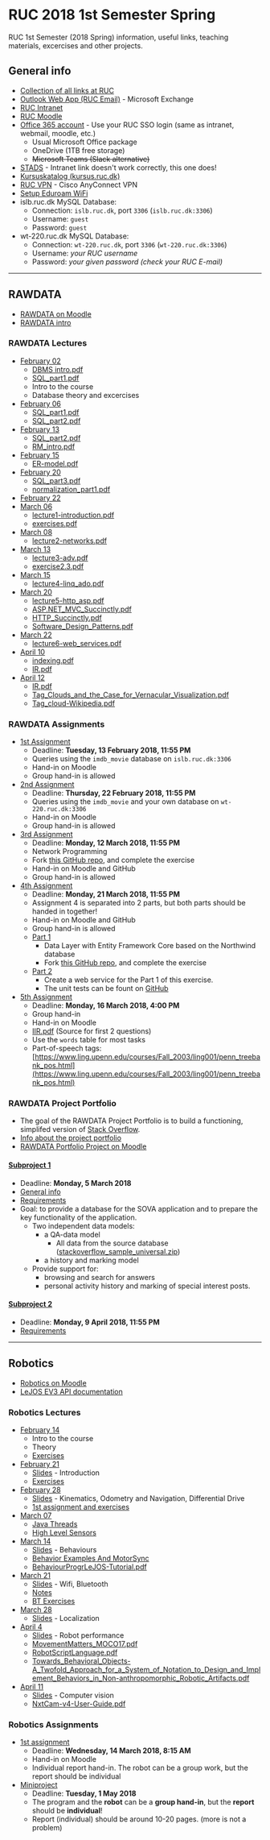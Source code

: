 # RUC 2018 1st Semester Spring

RUC 1st Semester (2018 Spring) information, useful links, teaching materials, excercises and other projects.

## General info

- [Collection of all links at RUC](https://portalino.ruc.dk/)
- [Outlook Web App (RUC Email)](https://owa.ruc.dk/) - Microsoft Exchange
- [RUC Intranet](https://intra.ruc.dk/)
- [RUC Moodle](https://moodle.ruc.dk)
- [Office 365 account](https://portal.office.com) - Use your RUC SSO login (same as intranet, webmail, moodle, etc.)
  - Usual Microsoft Office package
  - OneDrive (1TB free storage)
  - ~~Microsoft Teams (Slack alternative)~~
- [STADS](https://stadssb.ruc.dk/sb_stax/sb/) - Intranet link doesn't work correctly, this one does!
- [Kursuskatalog (kursus.ruc.dk)](http://kursus.ruc.dk/)
- [RUC VPN](https://intra.ruc.dk/index.php?id=23136&L=1) - Cisco AnyConnect VPN
- [Setup Eduroam WiFi](https://intra.ruc.dk/en/employees/services-to-employees/ruc-finance-it-technical-services/ruc-it/guides/internet-access/eduroam/)
- islb.ruc.dk MySQL Database:
  - Connection: `islb.ruc.dk`, port `3306` (`islb.ruc.dk:3306`)
  - Username: `guest`
  - Password: `guest`
- wt-220.ruc.dk MySQL Database:
  - Connection: `wt-220.ruc.dk`, port `3306` (`wt-220.ruc.dk:3306`)
  - Username: _your RUC username_
  - Password: _your given password (check your RUC E-mail)_

---

## RAWDATA

- [RAWDATA on Moodle](https://moodle.ruc.dk/course/view.php?id=9722)
- [RAWDATA intro](/RAWDATA/2018-feb-02/RAWDATA_intro_spring_2018.pdf)

### RAWDATA Lectures

- [February 02](/RAWDATA/2018-feb-02)
  - [DBMS intro.pdf](/RAWDATA/2018-feb-02/DBMS_intro.pdf)
  - [SQL_part1.pdf](/RAWDATA/2018-feb-02/SQL_part1.pdf)
  - Intro to the course
  - Database theory and excercises
- [February 06](/RAWDATA/2018-feb-06)
  - [SQL_part1.pdf](/RAWDATA/2018-feb-06/SQL_part1.pdf)
  - [SQL_part2.pdf](/RAWDATA/2018-feb-06/SQL_part2.pdf)
- [February 13](/RAWDATA/2018-feb-13)
  - [SQL_part2.pdf](/RAWDATA/2018-feb-06/SQL_part2.pdf)
  - [RM_intro.pdf](/RAWDATA/2018-feb-13/RM_intro.pdf)
- [February 15](/RAWDATA/2018-feb-15)
  - [ER-model.pdf](/RAWDATA/2018-feb-15/ER-model.pdf)
- [February 20](/RAWDATA/2018-feb-20)
  - [SQL_part3.pdf](/RAWDATA/2018-feb-20/SQL_part3.pdf)
  - [normalization_part1.pdf](/RAWDATA/2018-feb-20/normalization_part1.pdf)
- [February 22](/RAWDATA/2018-feb-22)
- [March 06](/RAWDATA/2018-mar-06)
  - [lecture1-introduction.pdf](/RAWDATA/2018-mar-06/lecture1-introduction.pdf)
  - [exercises.pdf](/RAWDATA/2018-mar-06/exercises.pdf)
- [March 08](/RAWDATA/2018-mar-08)
  - [lecture2-networks.pdf](/RAWDATA/2018-mar-08/lecture2-networks.pdf)
- [March 13](/RAWDATA/2018-mar-13)
  - [lecture3-adv.pdf](/RAWDATA/2018-mar-13/lecture3-adv.pdf)
  - [exercise2.3.pdf](/RAWDATA/2018-mar-13/exercise2.3.pdf)
- [March 15](/RAWDATA/2018-mar-15)
  - [lecture4-linq_ado.pdf](/RAWDATA/2018-mar-15/lecture4-linq_ado.pdf)
- [March 20](/RAWDATA/2018-mar-20)
  - [lecture5-http_asp.pdf](/RAWDATA/2018-mar-20/lecture5-http_asp.pdf)
  - [ASP.NET_MVC_Succinctly.pdf](/RAWDATA/2018-mar-20/ASP.NET_MVC_Succinctly.pdf)
  - [HTTP_Succinctly.pdf](/RAWDATA/2018-mar-20/HTTP_Succinctly.pdf)
  - [Software_Design_Patterns.pdf](/RAWDATA/2018-mar-20/Software_Design_Patterns.pdf)
- [March 22](/RAWDATA/2018-mar-22)
  - [lecture6-web_services.pdf](/RAWDATA/2018-mar-22/lecture6-web_services.pdf)
- [April 10](/RAWDATA/2018-apr-10)
  - [indexing.pdf](/RAWDATA/2018-apr-10/indexing.pdf)
  - [IR.pdf](/RAWDATA/2018-apr-10/IR.pdf)
- [April 12](/RAWDATA/2018-apr-12)
  - [IR.pdf](/RAWDATA/2018-apr-10/IR.pdf)
  - [Tag_Clouds_and_the_Case_for_Vernacular_Visualization.pdf](/RAWDATA/2018-apr-12/Tag_Clouds_and_the_Case_for_Vernacular_Visualization.pdf)
  - [Tag_cloud-Wikipedia.pdf](/RAWDATA/2018-apr-12/Tag_cloud-Wikipedia.pdf)

### RAWDATA Assignments

- [1st Assignment](/RAWDATA/2018-feb-06/RAWDATA_2018-Assignment_1.pdf)
  - Deadline: **Tuesday, 13 February 2018, 11:55 PM**
  - Queries using the `imdb_movie` database on `islb.ruc.dk:3306`
  - Hand-in on Moodle
  - Group hand-in is allowed
- [2nd Assignment](/RAWDATA/Assignments/Assignment2/RAWDATA_2018_-_Assignment_2.pdf)
  - Deadline: **Thursday, 22 February 2018, 11:55 PM**
  - Queries using the `imdb_movie` and your own database on `wt-220.ruc.dk:3306`
  - Hand-in on Moodle
  - Group hand-in is allowed
- [3rd Assignment](/RAWDATA/Assignments/Assignment3/RAWDATA-Assignment-3.pdf)
  - Deadline: **Monday, 12 March 2018, 11:55 PM**
  - Network Programming
  - Fork [this GitHub repo](https://github.com/bulskov/RAWDATA2018F_Assignment3TestSuite), and complete the exercise
  - Hand-in on Moodle and GitHub
  - Group hand-in is allowed
- [4th Assignment](/RAWDATA/Assignments/Assignment4/)
  - Deadline: **Monday, 21 March 2018, 11:55 PM**
  - Assignment 4 is separated into 2 parts, but both parts should be handed in together!
  - Hand-in on Moodle and GitHub
  - Group hand-in is allowed
  - [Part 1](/RAWDATA/Assignments/Assignment4/RAWDATA_2018-Assignment_4_part_I.pdf)
    - Data Layer with Entity Framework Core based on the Northwind database
    - Fork [this GitHub repo](https://github.com/bulskov/RAWDATA2018F_Assignment4TestSuite), and complete the exercise
  - [Part 2](/RAWDATA/Assignments/Assignment4/RAWDATA_2018-Assignment_4.pdf)
    - Create a web service for the Part 1 of this exercise.
    - The unit tests can be fount on [GitHub](https://github.com/bulskov/RAWDATA2018F_Assignment4Part2TestSuite)
- [5th Assignment](/RAWDATA/Assignments/Assignment5/RAWDATA_2018-Assignment_5.pdf)
  - Deadline: **Monday, 16 March 2018, 4:00 PM**
  - Group hand-in
  - Hand-in on Moodle
  - [IIR.pdf](/RAWDATA/Assignments/Assignment5/IIR.pdf) (Source for first 2 questions)
  - Use the `words` table for most tasks
  - Part-of-speech tags: [https://www.ling.upenn.edu/courses/Fall_2003/ling001/penn_treebank_pos.html](https://www.ling.upenn.edu/courses/Fall_2003/ling001/penn_treebank_pos.html)

### RAWDATA Project Portfolio

- The goal of the RAWDATA Project Portfolio is to build a functioning, simplifed version of [Stack Overflow](https://stackoverflow.com/).
- [Info about the project portfolio](/RAWDATA/Project_Portfolio/Subproject_1/RAWDATA_Portfolio_Project_1_intro.pdf)
- [RAWDATA Portfolio Project on Moodle](https://moodle.ruc.dk/course/view.php?id=9754)

#### [Subproject 1](/RAWDATA/Project_Portfolio/Subproject_1)

- Deadline: **Monday, 5 March 2018**
- [General info](/RAWDATA/Project_Portfolio/Subproject_1/RAWDATA_Portfolio_Project_1_intro.pdf)
- [Requirements](/RAWDATA/Project_Portfolio/Subproject_1/RAWDATA_F2018-Portfolio_subproject_1_requiments.pdf)
- Goal: to provide a database for the SOVA application and to prepare the key functionality of the application.
  - Two independent data models:
    - a QA-data model
      - All data from the source database ([stackoverflow_sample_universal.zip](/RAWDATA/Project_Portfolio/Subproject_1/stackoverflow_sample_universal.zip))
    - a history and marking model
  - Provide support for:
    - browsing and search for answers
    - personal activity history and marking of special interest posts.

#### [Subproject 2](/RAWDATA/Project_Portfolio/Subproject_2)

- Deadline: **Monday, 9 April 2018, 11:55 PM**
- [Requirements](/RAWDATA/Project_Portfolio/Subproject_2/RAWDATA_F2018-Portfolio-subproject_2_requirements.pdf)

---

## Robotics

- [Robotics on Moodle](https://moodle.ruc.dk/course/view.php?id=9760)
- [LeJOS EV3 API documentation](http://www.lejos.org/ev3/docs/)

### Robotics Lectures

- [February 14](/Robotics/2018-feb-14)
  - Intro to the course
  - Theory
  - [Exercises](/Robotics/2018-feb-14/BSIM_exercise.pdf)
- [February 21](/Robotics/2018-feb-21)
  - [Slides](/Robotics/2018-feb-21/RobotSlides-Day2.pdf) - Introduction
  - [Exercises](/Robotics/2018-feb-21/RobotsExercisesDay2.pdf)
- [February 28](/Robotics/2018-feb-28)
  - [Slides](/Robotics/2018-feb-28/Slides_day3.pdf) - Kinematics, Odometry and Navigation, Differential Drive
  - [1st assignment and exercises](/Robotics/2018-feb-28/Assignment-1+exercise.pdf)
- [March 07](/Robotics/2018-mar-07)
  - [Java Threads](/Robotics/2018-mar-07/java-threads-tutorial.pdf)
  - [High Level Sensors](/Robotics/2018-mar-07/HighLevelSensors.pdf)
- [March 14](/Robotics/2018-mar-14)
  - [Slides](/Robotics/2018-mar-14/Behaviours.pdf) - Behaviours
  - [Behavior Examples And MotorSync](/Robotics/2018-mar-14/BehaviorExamplesAndMotorSync.pdf)
  - [BehaviourProgrLeJOS-Tutorial.pdf](/Robotics/2018-mar-14/BehaviourProgrLeJOS-Tutorial.pdf)
- [March 21](/Robotics/2018-mar-21)
  - [Slides](/Robotics/2018-mar-21/WifiBluetooth.pdf) - Wifi, Bluetooth
  - [Notes](/Robotics/2018-mar-21/NoteWifiBluetooth.pdf)
  - [BT Exercises](/Robotics/2018-mar-21/BluetoothExercise.pdf)
- [March 28](/Robotics/2018-mar-28)
  - [Slides](/Robotics/2018-mar-28/lect5.pdf) - Localization
- [April 4](/Robotics/2018-apr-04)
  - [Slides](/Robotics/2018-apr-04/RobotPerformanceApril2018.pdf) - Robot performance
  - [MovementMatters_MOCO17.pdf](/Robotics/2018-apr-04/MovementMatters_MOCO17.pdf)
  - [RobotScriptLanguage.pdf](/Robotics/2018-apr-04/RobotScriptLanguage.pdf)
  - [Towards_Behavioral_Objects-A_Twofold_Approach_for_a_System_of_Notation_to_Design_and_Implement_Behaviors_in_Non-anthropomorphic_Robotic_Artifacts.pdf](/Robotics/2018-apr-04/Towards_Behavioral_Objects-A_Twofold_Approach_for_a_System_of_Notation_to_Design_and_Implement_Behaviors_in_Non-anthropomorphic_Robotic_Artifacts.pdf)
- [April 11](/Robotics/2018-apr-11)
  - [Slides](/Robotics/2018-apr-11/ComputerVisionEtc.pdf) - Computer vision
  - [NxtCam-v4-User-Guide.pdf](/Robotics/2018-apr-11/NxtCam-v4-User-Guide.pdf)

### Robotics Assignments

- [1st assignment](/Robotics/2018-feb-28/Assignment-1+exercise.pdf)
  - Deadline: **Wednesday, 14 March 2018, 8:15 AM**
  - Hand-in on Moodle
  - Individual report hand-in. The robot can be a group work, but the report should be individual
- [Miniproject](/Robotics/Assignments/Miniproject/RobotFinalAssignment.pdf)
  - Deadline: **Tuesday, 1 May 2018**
  - The program and the **robot** can be a **group hand-in**, but the **report** should be  **individual**!
  - Report (individual) should be around 10-20 pages. (more is not a problem)
